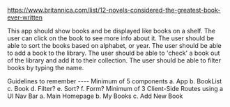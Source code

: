 https://www.britannica.com/list/12-novels-considered-the-greatest-book-ever-written


This app should show books and be displayed like books on a shelf.
The user can click on the book to see more info about it.
The user should be able to sort the books based on alphabet, or year.
The user should be able to add a book to the library.
The user should be able to 'check' a book out of the library and add it to their collection.
The user should be able to filter books by typing the name.


Guidelines to remember ----
Minimum of 5 components
    a. App
    b. BookList
    c. Book
    d. Filter?
    e. Sort?
    f. Form?
Minimum of 3 Client-Side Routes using a UI Nav Bar
    a. Main Homepage
    b. My Books
    c. Add New Book
